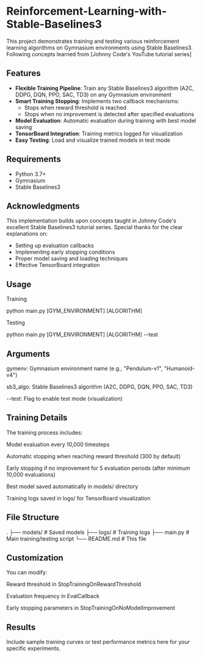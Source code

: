 # Reinforcement-Learning-with-Stable-Baselines3
This project demonstrates training and testing various reinforcement learning algorithms on Gymnasium environments using Stable Baselines3. Following concepts learned from [Johnny Code's YouTube tutorial series]

## Features

- **Flexible Training Pipeline**: Train any Stable Baselines3 algorithm (A2C, DDPG, DQN, PPO, SAC, TD3) on any Gymnasium environment
- **Smart Training Stopping**: Implements two callback mechanisms:
  - Stops when reward threshold is reached
  - Stops when no improvement is detected after specified evaluations
- **Model Evaluation**: Automatic evaluation during training with best model saving
- **TensorBoard Integration**: Training metrics logged for visualization
- **Easy Testing**: Load and visualize trained models in test mode

## Requirements

- Python 3.7+
- Gymnasium
- Stable Baselines3

## Acknowledgments

This implementation builds upon concepts taught in Johnny Code's excellent Stable Baselines3 tutorial series. Special thanks for the clear explanations on:
- Setting up evaluation callbacks
- Implementing early stopping conditions
- Proper model saving and loading techniques
- Effective TensorBoard integration

## Usage
Training

python main.py [GYM_ENVIRONMENT] [ALGORITHM]

Testing

python main.py [GYM_ENVIRONMENT] [ALGORITHM] --test

## Arguments
gymenv: Gymnasium environment name (e.g., "Pendulum-v1", "Humanoid-v4")

sb3_algo: Stable Baselines3 algorithm (A2C, DDPG, DQN, PPO, SAC, TD3)

--test: Flag to enable test mode (visualization)

## Training Details
The training process includes:

Model evaluation every 10,000 timesteps

Automatic stopping when reaching reward threshold (300 by default)

Early stopping if no improvement for 5 evaluation periods (after minimum 10,000 evaluations)

Best model saved automatically in models/ directory

Training logs saved in logs/ for TensorBoard visualization

## File Structure
.
├── models/                 # Saved models
├── logs/                   # Training logs
├── main.py                 # Main training/testing script
└── README.md               # This file

## Customization
You can modify:

Reward threshold in StopTrainingOnRewardThreshold

Evaluation frequency in EvalCallback

Early stopping parameters in StopTrainingOnNoModelImprovement

## Results
Include sample training curves or test performance metrics here for your specific experiments.







